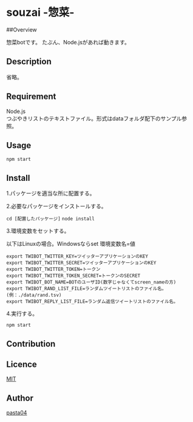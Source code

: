 souzai -惣菜-
====

##Overview

惣菜botです。
たぶん、Node.jsがあれば動きます。

## Description

省略。

## Requirement

Node.js  
つぶやきリストのテキストファイル。形式はdataフォルダ配下のサンプル参照。

## Usage
`npm start`

## Install

1.パッケージを適当な所に配置する。

2.必要なパッケージをインストールする。

`cd [配置したパッケージ]`
`node install`

3.環境変数をセットする。

以下はLinuxの場合。Windowsならset 環境変数名=値

    export TWIBOT_TWITTER_KEY=ツイッターアプリケーションのKEY  
    export TWIBOT_TWITTER_SECRET=ツイッターアプリケーションのKEY  
    export TWIBOT_TWITTER_TOKEN=トークン
    export TWIBOT_TWITTER_TOKEN_SECRET=トークンのSECRET
    export TWIBOT_BOT_NAME=BOTのユーザID(数字じゃなくてscreen_nameの方)
    export TWIBOT_RAND_LIST_FILE=ランダムツイートリストのファイル名。(例：./data/rand.tsv)
    export TWIBOT_REPLY_LIST_FILE=ランダム返信ツイートリストのファイル名。
4.実行する。

`npm start`

## Contribution

## Licence

[MIT](https://github.com/tcnksm/tool/blob/master/LICENCE)

## Author

[pasta04](https://github.com/pasta04)
